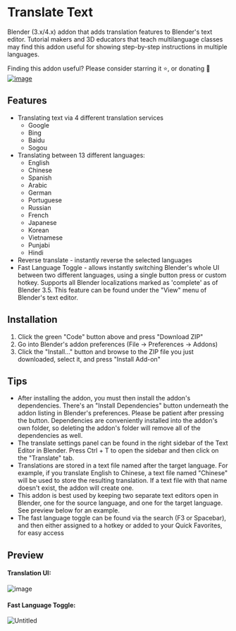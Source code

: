 # Translate Text
Blender (3.x/4.x) addon that adds translation features to Blender's text editor. Tutorial makers and 3D educators that teach multilanguage classes may find this addon useful for showing step-by-step instructions in multiple languages.

Finding this addon useful? Please consider starring it ⭐, or donating 🙂<br>
[![image](https://user-images.githubusercontent.com/88953117/232652206-a5b7c5a1-d4cc-40ec-88d7-d3a5886d8f55.png)](https://www.paypal.com/donate/?hosted_button_id=K63REE7KJ3WUY)

## Features
- Translating text via 4 different translation services
  - Google
  - Bing
  - Baidu
  - Sogou
- Translating between 13 different languages:
  - English
  - Chinese
  - Spanish
  - Arabic
  - German
  - Portuguese
  - Russian
  - French
  - Japanese
  - Korean
  - Vietnamese
  - Punjabi
  - Hindi
- Reverse translate - instantly reverse the selected languages
- Fast Language Toggle - allows instantly switching Blender's whole UI between two different languages, using a single button press or custom hotkey. Supports all Blender localizations marked as 'complete' as of Blender 3.5. This feature can be found under the "View" menu of Blender's text editor.

## Installation
1. Click the green "Code" button above and press "Download ZIP"
2. Go into Blender's addon preferences (File → Preferences → Addons)
3. Click the "Install..." button and browse to the ZIP file you just downloaded, select it, and press "Install Add-on"

## Tips
- After installing the addon, you must then install the addon's dependencies. There's an "Install Dependencies" button underneath the addon listing in Blender's preferences. Please be patient after pressing the button. Dependencies are conveniently installed into the addon's own folder, so deleting the addon's folder will remove all of the dependencies as well. 
- The translate settings panel can be found in the right sidebar of the Text Editor in Blender. Press Ctrl + T to open the sidebar and then click on the "Translate" tab.
- Translations are stored in a text file named after the target language. For example, if you translate English to Chinese, a text file named "Chinese" will be used to store the resulting translation. If a text file with that name doesn't exist, the addon will create one. 
- This addon is best used by keeping two separate text editors open in Blender, one for the source language, and one for the target language. See preview below for an example.
- The fast language toggle can be found via the search (F3 or Spacebar), and then either assigned to a hotkey or added to your Quick Favorites, for easy access 

## Preview ##
#### Translation UI: ####
![image](https://user-images.githubusercontent.com/88953117/232837007-fdc965dd-275e-44e8-bef7-4ca0cf3e1db9.png)

#### Fast Language Toggle: ####
![Untitled](https://github.com/theanine3D/translate-text/assets/88953117/3c792e42-2890-43a6-9806-0145d2c841d3)
